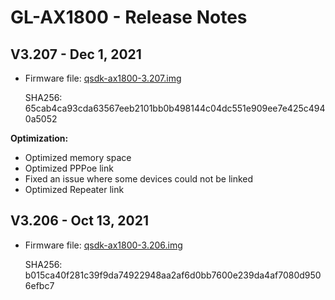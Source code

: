 # GL-AX1800 - Release Notes

## V3.207 - Dec 1, 2021

- Firmware file: [qsdk-ax1800-3.207.img](https://fw.gl-inet.com/firmware/ax1800/release/qsdk-ax1800-3.207.img)

    SHA256: 65cab4ca93cda63567eeb2101bb0b498144c04dc551e909ee7e425c4940a5052

**Optimization:**

- Optimized memory space
- Optimized PPPoe link
- Fixed an issue where some devices could not be linked
- Optimized Repeater link

## V3.206 - Oct 13, 2021

- Firmware file: [qsdk-ax1800-3.206.img](https://fw.gl-inet.com/firmware/ax1800/release/qsdk-ax1800-3.206.img)

    SHA256: b015ca40f281c39f9da74922948aa2af6d0bb7600e239da4af7080d9506efbc7
